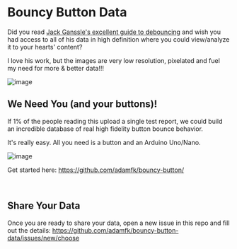 # Bouncy Button Data
Did you read [Jack Ganssle's excellent guide to debouncing](https://www.ganssle.com/debouncing.htm) and wish you had access to all of his data in high definition where you could view/analyze it to your hearts' content?

I love his work, but the images are very low resolution, pixelated and fuel my need for more & better data!!!

![image](https://github.com/adamfk/bouncy-button-data/assets/274012/d8a011a3-f1db-4505-862a-631219438dcd)

## We Need You (and your buttons)!
If 1% of the people reading this upload a single test report, we could build an incredible database of real high fidelity button bounce behavior.

It's really easy. All you need is a button and an Arduino Uno/Nano.

![image](https://github.com/adamfk/bouncy-button-data/assets/274012/7d44fcc2-a470-42a4-8e39-e3618573832f)

Get started here: https://github.com/adamfk/bouncy-button/

<br>

## Share Your Data
Once you are ready to share your data, open a new issue in this repo and fill out the details: https://github.com/adamfk/bouncy-button-data/issues/new/choose




